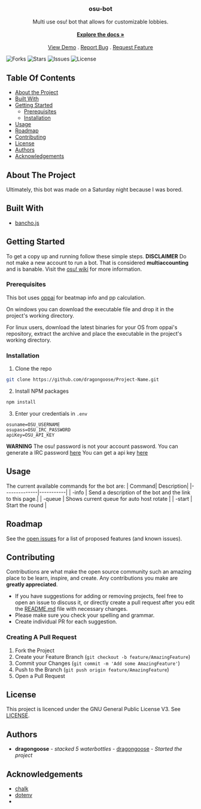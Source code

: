 <br/>
<p align="center">

  <h3 align="center">osu-bot</h3>

  <p align="center">
    Multi use osu! bot that allows for customizable lobbies.
    <br/>
    <br/>
    <a href="https://github.com/dragongoose/osu-bot"><strong>Explore the docs »</strong></a>
    <br/>
    <br/>
    <a href="https://github.com/dragongoose/osu-bot">View Demo</a>
    .
    <a href="https://github.com/dragongoose/osu-bot/issues">Report Bug</a>
    .
    <a href="https://github.com/dragongoose/osu-bot/issues">Request Feature</a>
  </p>
</p>

![Forks](https://img.shields.io/github/forks/dragongoose/osu-bot) ![Stars](https://img.shields.io/github/stars/dragongoose/osu-bot) ![Issues](https://img.shields.io/github/issues/dragongoose/osu-bot) ![License](https://img.shields.io/github/issues/dragongoose/osu-bot) 

## Table Of Contents

* [About the Project](#about-the-project)
* [Built With](#built-with)
* [Getting Started](#getting-started)
  * [Prerequisites](#prerequisites)
  * [Installation](#installation)
* [Usage](#usage)
* [Roadmap](#roadmap)
* [Contributing](#contributing)
* [License](#license)
* [Authors](#authors)
* [Acknowledgements](#acknowledgements)

## About The Project

Ultimately, this bot was made on a Saturday night because I was bored.

## Built With

* [bancho.js](https://github.com/ThePooN/bancho.js)

## Getting Started

To get a copy up and running follow these simple steps.
**DISCLAIMER**
Do not make a new account to run a bot.
That is considered **multiaccounting** and is banable.
Visit the [osu! wiki](https://osu.ppy.sh/wiki/en/Bot_account) for more information.

### Prerequisites

This bot uses [oppai](https://github.com/Francesco149/oppai) for beatmap info and pp calculation.

On windows you can download the executable file and drop it in the project's working directory.

For linux users, download the latest binaries for your OS from oppai's repository, extract the archive and place the executable in the project's working directory.

### Installation

1. Clone the repo

```sh
git clone https://github.com/dragongoose/Project-Name.git
```

2. Install NPM packages

```sh
npm install
```

3. Enter your credentials in `.env`

```JS
osuname=OSU_USERNAME
osupass=OSU_IRC_PASSWORD
apiKey=OSU_API_KEY
```

**WARNING**
The osu! password is not your account password.
You can generate a IRC password [here](https://osu.ppy.sh/p/irc)
You can get a api key [here](https://osu.ppy.sh/p/api)

## Usage

The current available commands for the bot are:
| Command| Description| 
|--------------|-----------|
| -info | Send a description of the bot and the link to this page.|
| -queue | Shows current queue for auto host rotate | 
| -start <time>| Start the round | 


## Roadmap

See the [open issues](https://github.com/dragongoose/osu-bot/issues) for a list of proposed features (and known issues).

## Contributing

Contributions are what make the open source community such an amazing place to be learn, inspire, and create. Any contributions you make are **greatly appreciated**.

* If you have suggestions for adding or removing projects, feel free to open an issue to discuss it, or directly create a pull request after you edit the [README.md](https://github.com/dragongoose/) file with necessary changes.
* Please make sure you check your spelling and grammar.
* Create individual PR for each suggestion.


### Creating A Pull Request

1. Fork the Project
2. Create your Feature Branch (`git checkout -b feature/AmazingFeature`)
3. Commit your Changes (`git commit -m 'Add some AmazingFeature'`)
4. Push to the Branch (`git push origin feature/AmazingFeature`)
5. Open a Pull Request

## License

This project is licenced under the GNU General Public License V3. See [LICENSE](https://github.com/dragongoose/osu-bot/LICENSE).

## Authors

* **dragongoose** - *stacked 5 waterbottles* - [dragongoose](https://github.com/dragongoose/) - *Started the project*

## Acknowledgements

* [chalk](https://github.com/chalk/chalk)
* [dotenv](https://github.com/motdotla/dotenv)
* []()
